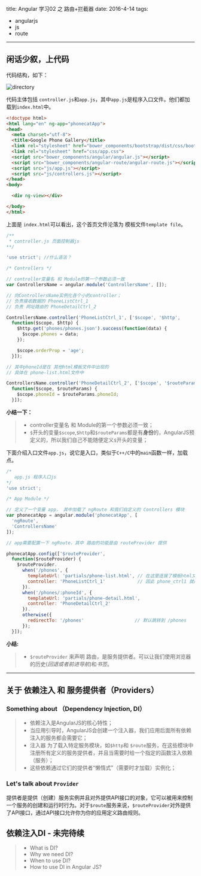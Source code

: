 title: Angular 学习02 之 路由+拦截器
date: 2016-4-14
tags:
- angularjs
- js
- route
---

## 闲话少叙，上代码

代码结构，如下：

![directory](http://7xsyqy.com2.z0.glb.clouddn.com/image/jpg/160414-01.PNG)


代码主体包括 `controller.js`和`app.js`，其中`app.js`是程序入口文件。他们都加载到`index.html`中。

```html
<!doctype html>
<html lang="en" ng-app="phonecatApp">
<head>
  <meta charset="utf-8">
  <title>Google Phone Gallery</title>
  <link rel="stylesheet" href="bower_components/bootstrap/dist/css/bootstrap.css">
  <link rel="stylesheet" href="css/app.css">
  <script src="bower_components/angular/angular.js"></script>
  <script src="bower_components/angular-route/angular-route.js"></script>
  <script src="js/app.js"></script>
  <script src="js/controllers.js"></script>
</head>
<body>

  <div ng-view></div>

</body>
</html>
```
上面是 `index.html`可以看出，这个首页文件沦落为 模板文件`template file`。


```javascript
/**
 * controller.js 页面控制器js
**/

'use strict'; //什么语法？

/* Controllers */

// controller变量名 和 Module的第一个参数必须一致
var ControllersName = angular.module('ControllersName', []);

// 向ControllersName实例化各个小的controller；
// 负责接收数据的 PhoneListCtrl_1
// 负责 网址路由的 PhoneDetailCtrl_2

ControllersName.controller('PhoneListCtrl_1', ['$scope', '$http',
  function($scope, $http) {
    $http.get('phones/phones.json').success(function(data) {
      $scope.phones = data;
    });

    $scope.orderProp = 'age';
  }]);

// 其中phoneId是在 其他html模板文件中出现的
// 具体在 phone-list.html文件中

ControllersName.controller('PhoneDetailCtrl_2', ['$scope', '$routeParams',
  function($scope, $routeParams) {
    $scope.phoneId = $routeParams.phoneId;
  }]);


```

**小结一下：**
>- controller变量名 和 Module的第一个参数必须一致；
>- `$`开头的变量`$scope`,`$http`和`$routeParams`都是有**身份**的，AngularJS预定义的，所以我们自己不能随便定义`$`开头的变量；

下面介绍入口文件`app.js`，说它是入口，类似于`C++/C`中的`main`函数一样，加载点。


```javascript
/*
   app.js 程序入口js
*/
'use strict';

/* App Module */

// 定义了一个变量 app， 其中加载了 ngRoute 和我们自定义的 Controllers 模块
var phonecatApp = angular.module('phonecatApp', [
  'ngRoute',
  'ControllersName'
]);

// app需要配置一下 ngRoute，其中 路由的功能是由 routeProvider 提供

phonecatApp.config(['$routeProvider',
  function($routeProvider) {
    $routeProvider.
      when('/phones', {
        templateUrl: 'partials/phone-list.html', // 在这里连接了模板html文件
        controller: 'PhoneListCtrl_1'			 // 因此 phone_ctrl1 就能 bi-bind双向绑定
      }).
      when('/phones/:phoneId', {
        templateUrl: 'partials/phone-detail.html',
        controller: 'PhoneDetailCtrl_2'
      }).
      otherwise({
        redirectTo: '/phones'					// 默认跳转到 /phones
      });
  }]);


```
**小结:**

>- `$routeProvider` 来声明 路由，是服务提供者。可以让我们使用浏览器的历史(*回退或者前进导航*)和*书签*。

----

## 关于 依赖注入 和 服务提供者（Providers）

### Something about （Dependency Injection, DI）

>- 依赖注入是AngularJS的核心特性；
>- 当应用引导时，AngularJS会创建一个注入器，我们应用后面所有依赖注入的服务都会需要它；
>- 注入器 为了载入特定服务模块，如`$http`和 `$route`服务，在这些模块中注册所有定义的服务提供者，并且当需要时给一个指定的函数注入依赖（服务）；
>- 这些依赖通过它们的提供者“懒惰式”（需要时才加载）实例化；


### Let's talk about `Provider`

提供者是提供（创建）服务实例并且对外提供API接口的对象，它可以被用来控制一个服务的创建和运行时行为。对于`$route`服务来说，`$routeProvider`对外提供了API接口，通过API接口允许你为你的应用定义路由规则。


## 依赖注入DI - 未完待续


>- What is DI?
>- Why we need DI?
>- When to use DI?
>- How to use DI in Angular JS?
